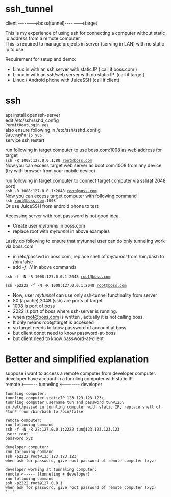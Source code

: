 # ssh_tunnel

client ------->boss(tunnel)------->target

This is my experience of using ssh for connecting a computer without static ip address from a remote computer\
This is required to manage projects in server (serving in LAN) with no static ip to use

Requirement for setup and demo:
- Linux in with an ssh server with static IP ( call it boss.com )
- Linux in with an ssh/web server with no static IP. (call it target)
- Linux / Android phone with JuiceSSH (call it client)


ssh
===
apt install openssh-server\
edit /etc/ssh/sshd_config\
<code>PermitRootLogin yes</code>\
also ensure following in /etc/ssh/sshd_config\
<code>GatewayPorts yes</code>\
service ssh restart

run following in target computer to use boss.com:1008 as web address for target \
<code>ssh -R 1008:127.0.0.1:80 root@boss.com</code>\
Now you can excess target web server as boot.com:1008 from any device (try with browser from your mobile device)

run following in target computer to connect target computer via ssh(at 2048 port)\
<code>ssh -R 1008:127.0.0.1:2048 root@boss.com</code>\
Now you can excess target computer with following command\
<code>ssh root@boss.com:1008</code>\
Or use JuiceSSH from android phone to test

Accessing server with root password is not good idea.
- Create user *mytunnel* in boss.com
- replace root with *mytunnel* in above examples

Lastly do following to ensure that mytunnel user can do only tunneling work via boss.com
- in /etc/passwd in boss.com, replace shell of *mytunnel* from /bin/bash to /bin/false
- add *-f -N* in above commands
  
<code>ssh -f -N -R 1008:127.0.0.1:2048 root@boss.com</code>

<code>ssh -p2222 -f -N -R 1008:127.0.0.1:2048 root@boss.com</code>


- Now, user *mytunnel* can use only ssh-tunnel functinality from server
- 80 (apache),2048 (ssh) are ports of target
- 1008 is port of boss
- 2222 is port of boss where ssh-server is running.
- when root@boss.com is written , actually it is not calling boss.
- It only means root@target is accessed
- so target needs to know password of account at boss
- but client donot need to know password-at-boss
- but client need to know password-at-client


Better and simplified explanation
=================================
suppose i want to access a remote computer from developer computer.\
developer have account in a tunnling computer with static IP.\
remote <----- tunneling <------- developer

```
tunnling computer:
tunnling computer staticIP 123.123.123.123\
tunnling computer username tun and password tun@123\
in /etc/passwd in tunnling computer with static IP, replace shell of *tun* from /bin/bash to /bin/false
```

```
remote computer:
run following command
ssh -f -N -R 22:127.0.0.1:2222 tun@123.123.123.123
user: root
password:xyz
```

```
developer computer:
run following command
ssh -p2222 root@123.123.123.123
when ask for password, give root password of remote computer (xyz) 
```

```
developer working at tunnaling computer:
remote <----- (tunneling + developer)
run following command
ssh -p2222 root@127.0.0.1
when ask for password, give root password of remote computer (xyz)
''''

